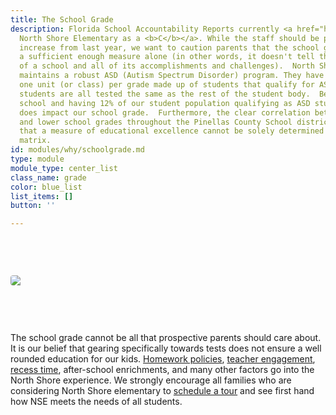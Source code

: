 ```yaml
---
title: The School Grade
description: Florida School Accountability Reports currently <a href="http://www.fldoe.org/accountability/accountability-reporting/school-grades/">grades
  North Shore Elementary as a <b>C</b></a>. While the staff should be proud of the
  increase from last year, we want to caution parents that the school grade is not
  a sufficient enough measure alone (in other words, it doesn't tell the true story
  of a school and all of its accomplishments and challenges).  North Shore proudly
  maintains a robust ASD (Autism Spectrum Disorder) program. They have approximately
  one unit (or class) per grade made up of students that qualify for ASD services.  These
  students are all tested the same as the rest of the student body.  Being a small
  school and having 12% of our student population qualifying as ASD students can and
  does impact our school grade.  Furthermore, the clear correlation between poverty
  and lower school grades throughout the Pinellas County School district illuminates
  that a measure of educational excellence cannot be solely determined by this current
  matrix.
id: modules/why/schoolgrade.md
type: module
module_type: center_list
class_name: grade
color: blue_list
list_items: []
button: ''

---
```

<img src="/images/uneditable/SchoolGrade.png" style="margin: 75px auto; display: block; border-radius: 4px; max-width:100%;"/>

The school grade cannot be all that prospective parents should care about. It is our belief that gearing specifically towards tests does not ensure a well rounded education for our kids. [Homework policies](#), [teacher engagement](#), [recess time](#), after-school enrichments, and many other factors go into the North Shore experience. We strongly encourage all families who are considering North Shore elementary to [schedule a tour](#) and see first hand how NSE meets the needs of all students.